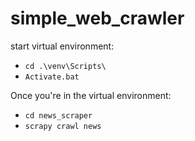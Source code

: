# simple_web_crawler
start virtual environment: 
- `cd .\venv\Scripts\`
- `Activate.bat`

Once you're in the virtual environment:
- `cd news_scraper`
- `scrapy crawl news`